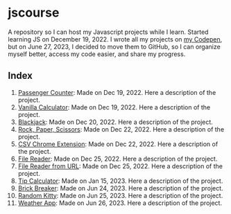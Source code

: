 # jscourse
A repository so I can host my Javascript projects while I learn. Started learning JS on December 19, 2022. I wrote all my projects on <a href="https://codepen.io/bluedrxgs">my Codepen</a>, but on June 27, 2023, I decided to move them to GitHub,  so I can organize myself better, access my code easier, and share my progress.

<h2>Index</h1>
<ol>
  <li><a href="https://github.com/jeexare/jscourse/tree/main/passenger_counter">Passenger Counter</a>: Made on Dec 19, 2022. Here a description of the project.</li>
  <li><a href="https://github.com/jeexare/jscourse/tree/main/vanilla_calculator">Vanilla Calculator</a>: Made on Dec 19, 2022.  Here a description of the project.</li>
  <li><a href="https://github.com/jeexare/jscourse/tree/main/blackjack">Blackjack</a>: Made on Dec 20, 2022.  Here a description of the project.</li>
  <li><a href="/">Rock, Paper, Scissors</a>: Made on Dec 22, 2022.  Here a description of the project.</li>
  <li><a href="/">CSV Chrome Extension</a>: Made on Dec 22, 2022.  Here a description of the project.</li>
  <li><a href="https://github.com/jeexare/jscourse/tree/main/file_reader">File Reader</a>: Made on Dec 25, 2022.  Here a description of the project.</li>
  <li><a href="https://github.com/jeexare/jscourse/tree/main/url_file_reader">File Reader from URL</a>: Made on Dec 25, 2022.  Here a description of the project.</li>
  <li><a href="/">Tip Calculator</a>: Made on Jan 15, 2023.  Here a description of the project.</li>
  <li><a href="/">Brick Breaker</a>: Made on Jun 24, 2023.  Here a description of the project.</li>
  <li><a href="/">Random Kitty</a>: Made on Jun 25, 2023.  Here a description of the project.</li>
  <li><a href="/">Weather App</a>: Made on Jun 26, 2023.  Here a description of the project.</li>
</ol>
